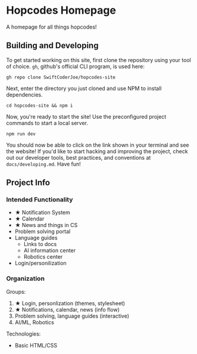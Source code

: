 # Hopcodes Homepage

A homepage for all things hopcodes!



## Building and Developing

To get started working on this site, first clone the repository using your tool of choice. `gh`, github's official CLI program, is used here:

`gh repo clone SwiftCoderJoe/hopcodes-site`

Next, enter the directory you just cloned and use NPM to install dependencies.

`cd hopcodes-site && npm i`

Now, you're ready to start the site! Use the preconfigured project commands to start a local server.

`npm run dev`

You should now be able to click on the link shown in your terminal and see the website! If you'd like to start hacking and improving the project, check out our developer tools, best practices, and conventions at `docs/developing.md`. Have fun!

## Project Info

### Intended Functionality
* ★ Notification System
* ★ Calendar
* ★ News and things in CS
* Problem solving portal
* Language guides
  * Links to docs
  * AI information center
  * Robotics center
* Login/personilization

### Organization
 
Groups:
1. ★ Login, personlization (themes, stylesheet)
2. ★ Notifications, calendar, news (info flow)
3. Problem solving, language guides (interactive)
4. AI/ML, Robotics

Technologies:
* Basic HTML/CSS
